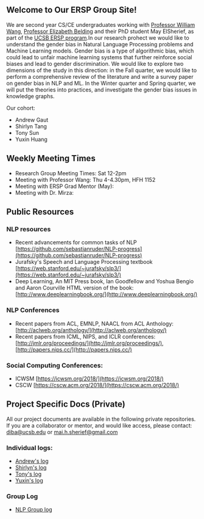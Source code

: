 ## Welcome to Our ERSP Group Site!

We are second year CS/CE undergraduates working with [Professor William Wang](https://www.cs.ucsb.edu/~william/), [Professor Elizabeth Belding](http://people.cs.ucsb.edu/ebelding/front-page) and their PhD student May ElSherief, as part of the [UCSB ERSP program](https://sites.google.com/site/erspucsb/home).In our research prohect we would like to understand the gender bias in Natural Language Processing problems and Machine Learning models. Gender bias is a type of algorithmic bias, which could lead to unfair machine learning systems that further reinforce social biases and lead to gender discrimination. We would like to explore two dimensions of the study in this direction: in the Fall quarter, we would like to perform a comprehensive review of the literature and write a survey paper on gender bias in NLP and ML. In the Winter quarter and Spring quarter, we will put the theories into practices, and investigate the gender bias issues in knowledge graphs.

Our cohort:
* Andrew Gaut
* Shirlyn Tang
* Tony Sun
* Yuxin Huang  


## Weekly Meeting Times

* Research Group Meeting Times: Sat 12-2pm
* Meeting with Professor Wang: Thu 4-4.30pm, HFH 1152
* Meeting with ERSP Grad Mentor (May):
* Meeting with Dr. Mirza:


## Public Resources


### NLP resources
* Recent advancements for common tasks of NLP [https://github.com/sebastianruder/NLP-progress](https://github.com/sebastianruder/NLP-progress)
* Jurafsky's Speech and Language Processing textbook [https://web.stanford.edu/~jurafsky/slp3/](https://web.stanford.edu/~jurafsky/slp3/)
* Deep Learning, An MIT Press book, Ian Goodfellow and Yoshua Bengio and Aaron Courville
HTML version of the book: [http://www.deeplearningbook.org/](http://www.deeplearningbook.org/)


### NLP Conferences
* Recent papers from ACL, EMNLP, NAACL from ACL Anthology: [http://aclweb.org/anthology/](http://aclweb.org/anthology/)
* Recent papers from ICML, NIPS, and ICLR conferences: [http://jmlr.org/proceedings/](http://jmlr.org/proceedings/), [http://papers.nips.cc/](http://papers.nips.cc/)

### Social Computing Conferences:
* ICWSM [https://icwsm.org/2018/](https://icwsm.org/2018/)
* CSCW [https://cscw.acm.org/2018/](https://cscw.acm.org/2018/)

## Project Specific Docs (Private)
All our project documents are available in the following private repositories. If you are a collaborator or mentor, and would like access, please contact: diba@ucsb.edu or mai.h.sherief@gmail.com

### Individual logs: 
* [Andrew's log](https://github.com/ucsb-ersp-2018/nlp-andrew-log.git)
* [Shirlyn's log](https://github.com/ucsb-ersp-2018/nlp-shirlyn-log.git)
* [Tony's log](https://github.com/ucsb-ersp-2018/nlp-tony-log.git)
* [Yuxin's log](https://github.com/ucsb-ersp-2018/nlp-yuxin-log.git)

### Group Log

* [NLP Group log](https://github.com/ucsb-ersp-2018/nlp-group-log.git)
